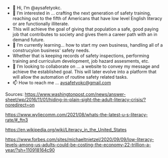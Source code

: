 - 👋 Hi, I’m @aysafetyokc. 
- 👀 I’m interested in ... crafting the next generation of safety training, reaching out to the fifth of Americans that have low level English literacy or are functionally   illiterate.
- This will achieve the goal of giving that population a safe, good paying job that contributes to society and gives them a career path with an in demand future. 
- 🌱 I’m currently learning... how to start my own business, handling all of a construcyion business' safety needs. 
- Whether that is keeping records of safety inspections, performing training and curriculum development, job hazard assesments, etc. 
- 💞️ I’m looking to collaborate on ... a website to convey my message and achieve the established goal. This will later evolve into a platform that will allow the automation of routine safety related tasks. 
- 📫 How to reach me ... aysafetyokc@gmail.com

<!---
aysafetyokc/aysafetyokc is a ✨ special ✨ repository because its `README.md` (this file) appears on your GitHub profile.
You can click the Preview link to take a look at your changes.
--->


Sources: 
https://www.washingtonpost.com/news/answer-sheet/wp/2016/11/01/hiding-in-plain-sight-the-adult-literacy-crisis/?noredirect=on

https://www.wyliecomm.com/2021/08/whats-the-latest-u-s-literacy-rate/#_ftn3

https://en.wikipedia.org/wiki/Literacy_in_the_United_States

https://www.forbes.com/sites/michaeltnietzel/2020/09/09/low-literacy-levels-among-us-adults-could-be-costing-the-economy-22-trillion-a-year/?sh=110918164c90
